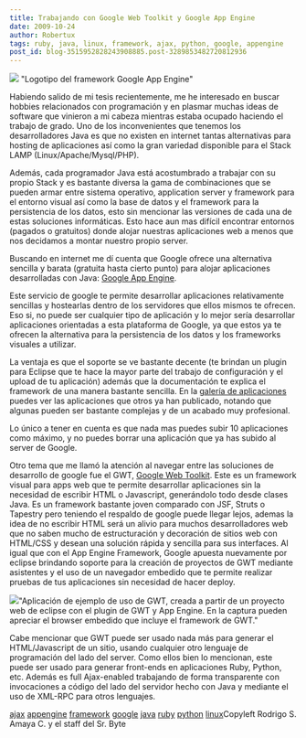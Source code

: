 ```yaml
---
title: Trabajando con Google Web Toolkit y Google App Engine
date: 2009-10-24
author: Robertux
tags: ruby, java, linux, framework, ajax, python, google, appengine
post_id: blog-3515952828243908885.post-3289853482720812936
---
```


[![](http://4.bp.blogspot.com/_jH77WNrMVRA/SuJ5sYPGDtI/AAAAAAAAGEE/sN8caM4EpFk/s400/gappengine.gif)](http://4.bp.blogspot.com/_jH77WNrMVRA/SuJ5sYPGDtI/AAAAAAAAGEE/sN8caM4EpFk/s1600-h/gappengine.gif)
"Logotipo del
      framework Google App Engine"

Habiendo salido de mi tesis recientemente, me he interesado en buscar hobbies
      relacionados con programación y en plasmar muchas ideas de software que vinieron a mi cabeza
      mientras estaba ocupado haciendo el trabajo de grado. Uno de los inconvenientes que tenemos
      los desarrolladores Java es que no existen en internet tantas alternativas para hosting de
      aplicaciones así como la gran variedad disponible para el Stack LAMP
      (Linux/Apache/Mysql/PHP).

Además, cada programador Java está
      acostumbrado a trabajar con su propio Stack y es bastante diversa la gama de combinaciones que
      se pueden armar entre sistema operativo, application server y framework para el entorno visual
      así como la base de datos y el framework para la persistencia de los datos, esto sin mencionar
      las versiones de cada una de estas soluciones informáticas. Esto hace aun mas difícil
      encontrar entornos (pagados o gratuitos) donde alojar nuestras aplicaciones web a menos que
      nos decidamos a montar nuestro propio server.

Buscando en internet me
      dí cuenta que Google ofrece una alternativa sencilla y barata (gratuita hasta cierto punto)
      para alojar aplicaciones desarrolladas con Java: [Google App Engine](http://code.google.com/appengine/).

Este servicio de google te permite desarrollar aplicaciones relativamente sencillas y
      hostearlas dentro de los servidores que ellos mismos te ofrecen. Eso si, no puede ser
      cualquier tipo de aplicación y lo mejor sería desarrollar aplicaciones orientadas a esta
      plataforma de Google, ya que estos ya te ofrecen la alternativa para la persistencia de los
      datos y los frameworks visuales a utilizar.

La ventaja es que el
      soporte se ve bastante decente (te brindan un plugin para Eclipse que te hace la mayor parte
      del trabajo de configuración y el upload de tu aplicación) además que la documentación te
      explica el framework de una manera bastante sencilla. En la [galería de aplicaciones](http://appgallery.appspot.com/) puedes ver las
      aplicaciones que otros ya han publicado, notando que algunas pueden ser bastante complejas y
      de un acabado muy profesional.

Lo único a tener en cuenta es que nada
      mas puedes subir 10 aplicaciones como máximo, y no puedes borrar una aplicación que ya has
      subido al server de Google.

Otro tema que me llamó la atención al
      navegar entre las soluciones de desarrollo de google fue el GWT, [Google Web Toolkit](http://code.google.com/webtoolkit/). Este es un
      framework visual para apps web que te permite desarrollar aplicaciones sin la necesidad de
      escribir HTML o Javascript, generándolo todo desde clases Java. Es un framework bastante joven
      comparado con JSF, Struts o Tapestry pero teniendo el respaldo de google puede llegar lejos,
      ademas la idea de no escribir HTML será un alivio para muchos desarrolladores web que no saben
      mucho de estructuración y decoración de sitios web con HTML/CSS y desean una solución rápida y
      sencilla para sus interfaces. Al igual que con el App Engine Framework, Google apuesta
      nuevamente por eclipse brindando soporte para la creación de proyectos de GWT mediante
      asistentes y el uso de un navegador embedido que te permite realizar pruebas de tus
      aplicaciones sin necesidad de hacer deploy.

[![](http://2.bp.blogspot.com/_jH77WNrMVRA/SuKFrnovl0I/AAAAAAAAGEM/Ri5ZYz6R2lo/s400/sampleGWTapp.png)](http://2.bp.blogspot.com/_jH77WNrMVRA/SuKFrnovl0I/AAAAAAAAGEM/Ri5ZYz6R2lo/s1600-h/sampleGWTapp.png)"Aplicación de ejemplo de
      uso de GWT, creada a partir de un proyecto web de eclipse con el plugin de GWT y App Engine.
      En la captura pueden apreciar el browser embedido que incluye el framework de
      GWT."

Cabe mencionar que GWT puede ser usado nada más para generar el
      HTML/Javascript de un sitio, usando cualquier otro lenguaje de programación del lado del
      server. Como ellos bien lo mencionan, este puede ser usado para generar front-ends en
      aplicaciones Ruby, Python, etc. Además es full Ajax-enabled trabajando de forma transparente
      con invocaciones a código del lado del servidor hecho con Java y mediante el uso de XML-RPC
      para otros lenguajes.

[ajax](http://www.blogalaxia.com/tags/ajax) [appengine](http://www.blogalaxia.com/tags/appengine) [framework](http://www.blogalaxia.com/tags/framework) [google](http://www.blogalaxia.com/tags/google) [java](http://www.blogalaxia.com/tags/java) [ruby](http://www.blogalaxia.com/tags/ruby) [python](http://www.blogalaxia.com/tags/python) [linux](http://www.blogalaxia.com/tags/linux)Copyleft Rodrigo S. Amaya
      C. y el staff del Sr. Byte